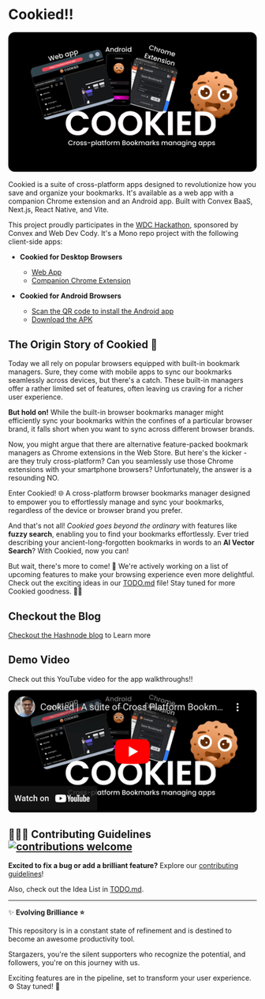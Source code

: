 # Cookied!!

![Banner Image](./.github/docs/banner.png)

Cookied is a suite of cross-platform apps designed to revolutionize how you save and organize your bookmarks. It's available as a web app with a companion Chrome extension and an Android app. Built with Convex BaaS, Next.js, React Native, and Vite.

This project proudly participates in the [WDC Hackathon](https://hackathon.webdevcody.com/), sponsored by Convex and Web Dev Cody. It's a Mono repo project with the following client-side apps:

- **Cookied for Desktop Browsers**
  - [Web App](http://cookiedapi.vercel.app/api/get/webapp)
  - [Companion Chrome Extension](https://cookiedapi.vercel.app/api/get/chrome-ext)

- **Cookied for Android Browsers**
  - [Scan the QR code to install the Android app](https://cookiedapi.vercel.app/api/get/android-qr)
  - [Download the APK](https://cookiedapi.vercel.app/api/get/android-dl)

## The Origin Story of Cookied 🍪

Today we all rely on popular browsers equipped with built-in bookmark managers. Sure, they come with mobile apps to sync our bookmarks seamlessly across devices, but there's a catch. These built-in managers offer a rather limited set of features, often leaving us craving for a richer user experience. 

**But hold on!** While the built-in browser bookmarks manager might efficiently sync your bookmarks within the confines of a particular browser brand, it falls short when you want to sync across different browser brands.

Now, you might argue that there are alternative feature-packed bookmark managers as Chrome extensions in the Web Store. But here's the kicker - are they truly cross-platform? Can you seamlessly use those Chrome extensions with your smartphone browsers? Unfortunately, the answer is a resounding NO.

Enter Cookied! 🌐 A cross-platform browser bookmarks manager designed to empower you to effortlessly manage and sync your bookmarks, regardless of the device or browser brand you prefer. 

And that's not all! *Cookied goes beyond the ordinary* with features like **fuzzy search**, enabling you to find your bookmarks effortlessly. Ever tried describing your ancient-long-forgotten bookmarks in words to an **AI Vector Search**? With Cookied, now you can!

But wait, there's more to come! 🚀 We're actively working on a list of upcoming features to make your browsing experience even more delightful. Check out the exciting ideas in our [TODO.md](./TODO.md) file! Stay tuned for more Cookied goodness. 🍪✨

## Checkout the Blog

[Checkout the Hashnode blog](https://ashuvssut.hashnode.dev/cookied-v1-release) to Learn more

## Demo Video

Check out this YouTube video for the app walkthroughs!!

[![Cookied Demo](./.github/docs/thumbnail.png)](https://www.youtube.com/embed/jcy70qBsbtY)

## 🤝🏽🍀 Contributing Guidelines [![contributions welcome](https://img.shields.io/badge/contributions-welcome-brightgreen.svg?style=flat)](https://github.com/dwyl/esta/issues)

**Excited to fix a bug or add a brilliant feature?**
Explore our [contributing guidelines](.github/docs/CONTRIBUTING.md)!

Also, check out the Idea List in [TODO.md](./TODO.md).

---

✨ **Evolving Brilliance ⭐**

This repository is in a constant state of refinement and is destined to become an awesome productivity tool.

Stargazers, you're the silent supporters who recognize the potential, and followers, you're on this journey with us.

Exciting features are in the pipeline, set to transform your user experience. ⚙️ Stay tuned! 🌟
